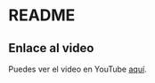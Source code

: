 # README



## Enlace al video

Puedes ver el video en YouTube [aquí](https://youtu.be/QbM4kbXf9jw).

